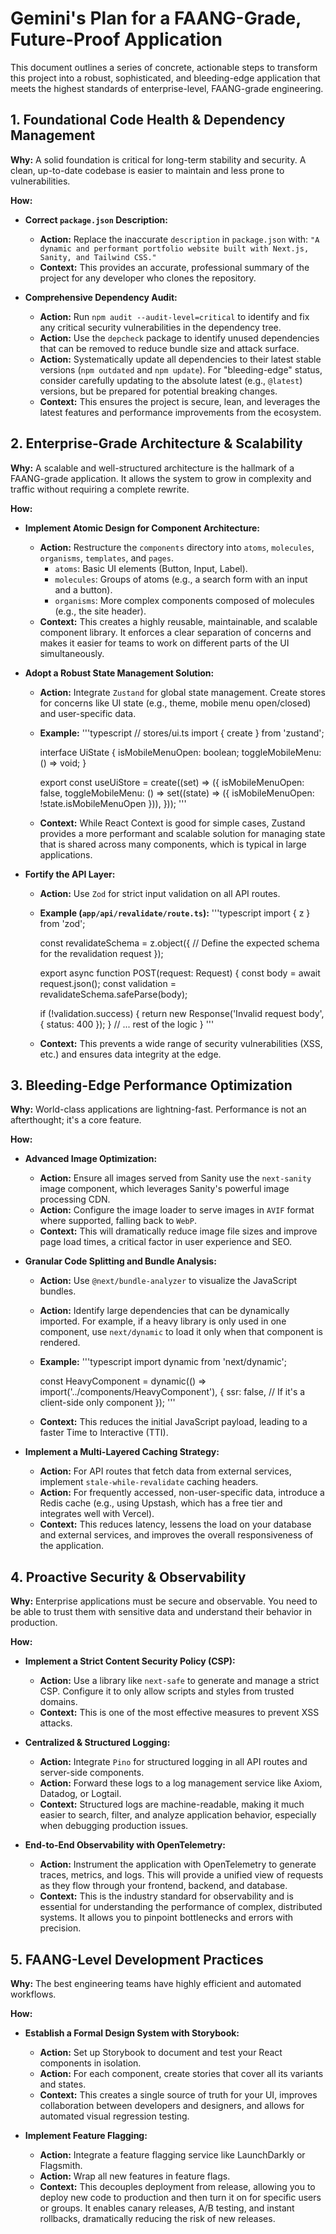 # Gemini's Plan for a FAANG-Grade, Future-Proof Application

This document outlines a series of concrete, actionable steps to transform this project into a robust, sophisticated, and bleeding-edge application that meets the highest standards of enterprise-level, FAANG-grade engineering.

## 1. Foundational Code Health & Dependency Management

**Why:** A solid foundation is critical for long-term stability and security. A clean, up-to-date codebase is easier to maintain and less prone to vulnerabilities.

**How:**

*   **Correct `package.json` Description:**
    *   **Action:** Replace the inaccurate `description` in `package.json` with: `"A dynamic and performant portfolio website built with Next.js, Sanity, and Tailwind CSS."`
    *   **Context:** This provides an accurate, professional summary of the project for any developer who clones the repository.

*   **Comprehensive Dependency Audit:**
    *   **Action:** Run `npm audit --audit-level=critical` to identify and fix any critical security vulnerabilities in the dependency tree.
    *   **Action:** Use the `depcheck` package to identify unused dependencies that can be removed to reduce bundle size and attack surface.
    *   **Action:** Systematically update all dependencies to their latest stable versions (`npm outdated` and `npm update`). For "bleeding-edge" status, consider carefully updating to the absolute latest (e.g., `@latest`) versions, but be prepared for potential breaking changes.
    *   **Context:** This ensures the project is secure, lean, and leverages the latest features and performance improvements from the ecosystem.

## 2. Enterprise-Grade Architecture & Scalability

**Why:** A scalable and well-structured architecture is the hallmark of a FAANG-grade application. It allows the system to grow in complexity and traffic without requiring a complete rewrite.

**How:**

*   **Implement Atomic Design for Component Architecture:**
    *   **Action:** Restructure the `components` directory into `atoms`, `molecules`, `organisms`, `templates`, and `pages`.
        *   `atoms`: Basic UI elements (Button, Input, Label).
        *   `molecules`: Groups of atoms (e.g., a search form with an input and a button).
        *   `organisms`: More complex components composed of molecules (e.g., the site header).
    *   **Context:** This creates a highly reusable, maintainable, and scalable component library. It enforces a clear separation of concerns and makes it easier for teams to work on different parts of the UI simultaneously.

*   **Adopt a Robust State Management Solution:**
    *   **Action:** Integrate `Zustand` for global state management. Create stores for concerns like UI state (e.g., theme, mobile menu open/closed) and user-specific data.
    *   **Example:**
        '''typescript
        // stores/ui.ts
        import { create } from 'zustand';

        interface UiState {
          isMobileMenuOpen: boolean;
          toggleMobileMenu: () => void;
        }

        export const useUiStore = create<UiState>((set) => ({
          isMobileMenuOpen: false,
          toggleMobileMenu: () => set((state) => ({ isMobileMenuOpen: !state.isMobileMenuOpen })),
        }));
        '''
    *   **Context:** While React Context is good for simple cases, Zustand provides a more performant and scalable solution for managing state that is shared across many components, which is typical in large applications.

*   **Fortify the API Layer:**
    *   **Action:** Use `Zod` for strict input validation on all API routes.
    *   **Example (`app/api/revalidate/route.ts`):**
        '''typescript
        import { z } from 'zod';

        const revalidateSchema = z.object({
          // Define the expected schema for the revalidation request
        });

        export async function POST(request: Request) {
          const body = await request.json();
          const validation = revalidateSchema.safeParse(body);

          if (!validation.success) {
            return new Response('Invalid request body', { status: 400 });
          }
          // ... rest of the logic
        }
        '''
    *   **Context:** This prevents a wide range of security vulnerabilities (XSS, etc.) and ensures data integrity at the edge.

## 3. Bleeding-Edge Performance Optimization

**Why:** World-class applications are lightning-fast. Performance is not an afterthought; it's a core feature.

**How:**

*   **Advanced Image Optimization:**
    *   **Action:** Ensure all images served from Sanity use the `next-sanity` image component, which leverages Sanity's powerful image processing CDN.
    *   **Action:** Configure the image loader to serve images in `AVIF` format where supported, falling back to `WebP`.
    *   **Context:** This will dramatically reduce image file sizes and improve page load times, a critical factor in user experience and SEO.

*   **Granular Code Splitting and Bundle Analysis:**
    *   **Action:** Use `@next/bundle-analyzer` to visualize the JavaScript bundles.
    *   **Action:** Identify large dependencies that can be dynamically imported. For example, if a heavy library is only used in one component, use `next/dynamic` to load it only when that component is rendered.
    *   **Example:**
        '''typescript
        import dynamic from 'next/dynamic';

        const HeavyComponent = dynamic(() => import('../components/HeavyComponent'), {
          ssr: false, // If it's a client-side only component
        });
        '''
    *   **Context:** This reduces the initial JavaScript payload, leading to a faster Time to Interactive (TTI).

*   **Implement a Multi-Layered Caching Strategy:**
    *   **Action:** For API routes that fetch data from external services, implement `stale-while-revalidate` caching headers.
    *   **Action:** For frequently accessed, non-user-specific data, introduce a Redis cache (e.g., using Upstash, which has a free tier and integrates well with Vercel).
    *   **Context:** This reduces latency, lessens the load on your database and external services, and improves the overall responsiveness of the application.

## 4. Proactive Security & Observability

**Why:** Enterprise applications must be secure and observable. You need to be able to trust them with sensitive data and understand their behavior in production.

**How:**

*   **Implement a Strict Content Security Policy (CSP):**
    *   **Action:** Use a library like `next-safe` to generate and manage a strict CSP. Configure it to only allow scripts and styles from trusted domains.
    *   **Context:** This is one of the most effective measures to prevent XSS attacks.

*   **Centralized & Structured Logging:**
    *   **Action:** Integrate `Pino` for structured logging in all API routes and server-side components.
    *   **Action:** Forward these logs to a log management service like Axiom, Datadog, or Logtail.
    *   **Context:** Structured logs are machine-readable, making it much easier to search, filter, and analyze application behavior, especially when debugging production issues.

*   **End-to-End Observability with OpenTelemetry:**
    *   **Action:** Instrument the application with OpenTelemetry to generate traces, metrics, and logs. This will provide a unified view of requests as they flow through your frontend, backend, and database.
    *   **Context:** This is the industry standard for observability and is essential for understanding the performance of complex, distributed systems. It allows you to pinpoint bottlenecks and errors with precision.

## 5. FAANG-Level Development Practices

**Why:** The best engineering teams have highly efficient and automated workflows.

**How:**

*   **Establish a Formal Design System with Storybook:**
    *   **Action:** Set up Storybook to document and test your React components in isolation.
    *   **Action:** For each component, create stories that cover all its variants and states.
    *   **Context:** This creates a single source of truth for your UI, improves collaboration between developers and designers, and allows for automated visual regression testing.

*   **Implement Feature Flagging:**
    *   **Action:** Integrate a feature flagging service like LaunchDarkly or Flagsmith.
    *   **Action:** Wrap all new features in feature flags.
    *   **Context:** This decouples deployment from release, allowing you to deploy new code to production and then turn it on for specific users or groups. It enables canary releases, A/B testing, and instant rollbacks, dramatically reducing the risk of new releases.
